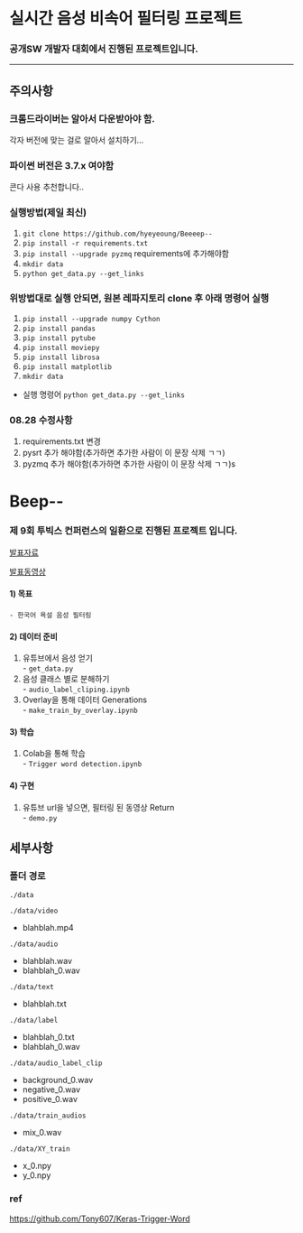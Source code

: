 # 실시간 음성 비속어 필터링 프로젝트
### 공개SW 개발자 대회에서 진행된 프로젝트입니다.

---

## 주의사항
### 크롬드라이버는 알아서 다운받아야 함.
각자 버전에 맞는 걸로 알아서 설치하기...

### 파이썬 버전은 3.7.x 여야함
콘다 사용 추천합니다..

### 실행방법(제일 최신)
1. `git clone https://github.com/hyeyeoung/Beeeep--`
2. `pip install -r requirements.txt`
3.  `pip install --upgrade pyzmq` requirements에 추가해야함
3. `mkdir data`
4. `python get_data.py --get_links`


### 위방법대로 실행 안되면, 원본 레파지토리 clone 후 아래 명령어 실행
1. `pip install --upgrade numpy Cython`
2. `pip install pandas`
3. `pip install pytube`
4. `pip install moviepy`
5. `pip install librosa`
6. `pip install matplotlib`
7. `mkdir data`

- 실행 명령어
`python get_data.py --get_links`


### 08.28 수정사항
1. requirements.txt 변경
2. pysrt 추가 해야함(추가하면 추가한 사람이 이 문장 삭제 ㄱㄱ)
3. pyzmq 추가 해야함(추가하면 추가한 사람이 이 문장 삭제 ㄱㄱ)s
#

# Beep--
### 제 9회 투빅스 컨퍼런스의 일환으로 진행된 프로젝트 입니다.
[발표자료](http://www.datamarket.kr/xe/board_pdzw77/63632)  
  
[발표동영상](https://www.youtube.com/watch?v=n1BqCii2yVU)

#### 1) 목표
    - 한국어 욕설 음성 필터링

#### 2) 데이터 준비
  1) 유튜브에서 음성 얻기  
    - `get_data.py`  
  2) 음성 클래스 별로 분해하기  
    - `audio_label_cliping.ipynb`   
  3) Overlay을 통해 데이터 Generations  
    - `make_train_by_overlay.ipynb`  
    
#### 3) 학습    
   1) Colab을 통해 학습  
    - `Trigger word detection.ipynb`  
    
#### 4) 구현
   1) 유튜브 url을 넣으면, 필터링 된 동영상 Return  
    - `demo.py`

  
    
      
        
        
## 세부사항

### 폴더 경로

`./data`  

`./data/video`  
- blahblah.mp4  
  
`./data/audio`  
- blahblah.wav  
- blahblah_0.wav  

`./data/text`  
- blahblah.txt  

`./data/label`  
- blahblah_0.txt  
- blahblah_0.wav  

`./data/audio_label_clip`  
- background_0.wav  
- negative_0.wav  
- positive_0.wav  

`./data/train_audios`  
- mix_0.wav  

`./data/XY_train`  
- x_0.npy
- y_0.npy



### ref
https://github.com/Tony607/Keras-Trigger-Word

